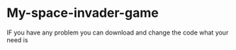 # My-space-invader-game
IF you have any problem you can download and change the code
what your need is

